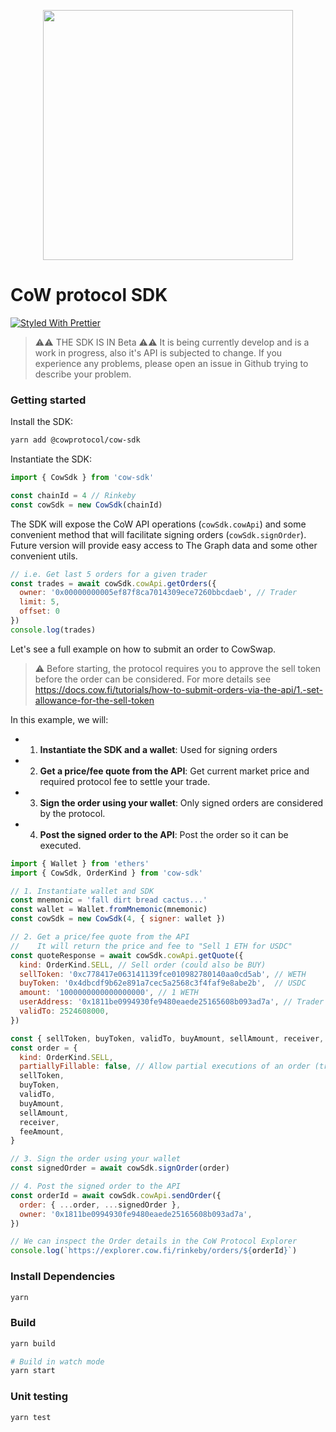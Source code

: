 <p align="center">
  <img width="400" src="https://raw.githubusercontent.com/gnosis/cow-sdk/main/docs/images/CoW.png">
</p>

# CoW protocol SDK
[![Styled With Prettier](https://img.shields.io/badge/code_style-prettier-ff69b4.svg)](https://prettier.io/)


> ⚠️⚠️ THE SDK IS IN Beta ⚠️⚠️
> It is being currently develop and is a work in progress, also it's API is subjected to change. 
> If you experience any problems, please open an issue in Github trying to describe your problem.

### Getting started

Install the SDK:

```bash
yarn add @cowprotocol/cow-sdk
```

Instantiate the SDK:

```js
import { CowSdk } from 'cow-sdk'

const chainId = 4 // Rinkeby
const cowSdk = new CowSdk(chainId)
```

The SDK will expose the CoW API operations (`cowSdk.cowApi`) and some convenient method that will facilitate signing orders (`cowSdk.signOrder`). Future version will provide easy access to The Graph data and some other convenient utils.

```js
// i.e. Get last 5 orders for a given trader
const trades = await cowSdk.cowApi.getOrders({
  owner: '0x00000000005ef87f8ca7014309ece7260bbcdaeb', // Trader
  limit: 5,
  offset: 0
})
console.log(trades)
```

Let's see a full example on how to submit an order to CowSwap.

> ⚠️ Before starting, the protocol requires you to approve the sell token before the order can be considered. 
> For more details see https://docs.cow.fi/tutorials/how-to-submit-orders-via-the-api/1.-set-allowance-for-the-sell-token

In this example, we will:
- 1. **Instantiate the SDK and a wallet**: Used for signing orders
- 2. **Get a price/fee quote from the API**: Get current market price and required protocol fee to settle your trade.
- 3. **Sign the order using your wallet**: Only signed orders are considered by the protocol.
- 4. **Post the signed order to the API**: Post the order so it can be executed.

```js
import { Wallet } from 'ethers'
import { CowSdk, OrderKind } from 'cow-sdk'

// 1. Instantiate wallet and SDK
const mnemonic = 'fall dirt bread cactus...'
const wallet = Wallet.fromMnemonic(mnemonic)
const cowSdk = new CowSdk(4, { signer: wallet })

// 2. Get a price/fee quote from the API
//    It will return the price and fee to "Sell 1 ETH for USDC"
const quoteResponse = await cowSdk.cowApi.getQuote({
  kind: OrderKind.SELL, // Sell order (could also be BUY)
  sellToken: '0xc778417e063141139fce010982780140aa0cd5ab', // WETH
  buyToken: '0x4dbcdf9b62e891a7cec5a2568c3f4faf9e8abe2b',  // USDC
  amount: '1000000000000000000', // 1 WETH
  userAddress: '0x1811be0994930fe9480eaede25165608b093ad7a', // Trader
  validTo: 2524608000,
})

const { sellToken, buyToken, validTo, buyAmount, sellAmount, receiver, feeAmount } = quoteResponse.quote
const order = {
  kind: OrderKind.SELL,
  partiallyFillable: false, // Allow partial executions of an order (true would be for a "Fill or Kill" order, which is not yet supported but will be added soon)
  sellToken,
  buyToken,
  validTo,
  buyAmount,
  sellAmount,
  receiver,
  feeAmount,
}

// 3. Sign the order using your wallet
const signedOrder = await cowSdk.signOrder(order)

// 4. Post the signed order to the API
const orderId = await cowSdk.cowApi.sendOrder({
  order: { ...order, ...signedOrder },
  owner: '0x1811be0994930fe9480eaede25165608b093ad7a',
})

// We can inspect the Order details in the CoW Protocol Explorer
console.log(`https://explorer.cow.fi/rinkeby/orders/${orderId}`)
```

### Install Dependencies

```bash
yarn
```

### Build

```bash
yarn build

# Build in watch mode
yarn start
```

### Unit testing

```bash
yarn test
```


